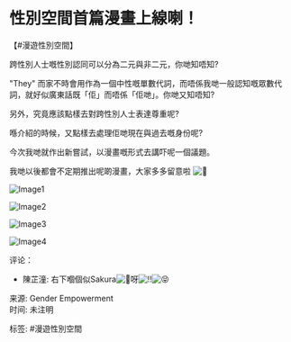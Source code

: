 # 性別空間首篇漫畫上線喇！

【#漫遊性別空間】

跨性別人士嘅性別認同可以分為二元與非二元，你哋知唔知?

"They" 而家不時會用作為一個中性嘅單數代詞，而唔係我哋一般認知嘅眾數代詞，就好似廣東話既「佢」而唔係「佢哋」。你哋又知唔知?

另外，究竟應該點樣去對跨性別人士表達尊重呢?

喺介紹的時候，又點樣去處理佢哋現在與過去嘅身份呢?

今次我哋就作出新嘗試，以漫畫嘅形式去講吓呢一個議題。

我哋以後都會不定期推出呢啲漫畫，大家多多留意啦 ![🙂](https://static.xx.fbcdn.net/images/emoji.php/v9/t4c/1/16/1f642.png)

![Image1](https://scontent-sjc3-1.xx.fbcdn.net/v/t1.6435-9/159448739_2856096094645550_2498280919563120145_n.jpg?stp=dst-jpg_p417x417_tt6&_nc_cat=104&ccb=1-7&_nc_sid=127cfc&_nc_ohc=zxM9DYJnkRUQ7kNvgGpBsb-&_nc_oc=Adhyl3D3ahkqKc1ZSN3Pjx2RLnXQ9BfIlvIkbRBdc9NxnwnPzI68c-kUEGn-kXPJB3w&_nc_zt=23&_nc_ht=scontent-sjc3-1.xx&_nc_gid=ADrM3ZSCl-IKgJK_IU8j65q&oh=00_AYAutnMOfSEUu5uyxJiLf1wyjo2l2sl8dfIFRBhihhm0Ew&oe=67CF7EA4)

![Image2](https://scontent-sjc3-1.xx.fbcdn.net/v/t1.6435-9/158468921_2856096074645552_4929440957597861667_n.jpg?stp=dst-jpg_p417x417_tt6&_nc_cat=102&ccb=1-7&_nc_sid=127cfc&_nc_ohc=XpY1lzdNAFgQ7kNvgEzXKA1&_nc_oc=Adg2IbdyhQ8GEE2O5RrUNP4rIqd7WFH5-g8FDoNZP65eh-Ehq_hPn-59DQF2I-neU-Q&_nc_zt=23&_nc_ht=scontent-sjc3-1.xx&_nc_gid=ADrM3ZSCl-IKgJK_IU8j65q&oh=00_AYARMwp02cOGmaSTwugeR2t-5SxV4Vg_z7S1maBHxY5GYg&oe=67CF7F24)

![Image3](https://scontent-sjc3-1.xx.fbcdn.net/v/t1.6435-9/142830449_2826608440927649_6994514909529735836_n.jpg?stp=dst-jpg_s600x600_tt6&_nc_cat=108&ccb=1-7&_nc_sid=127cfc&_nc_ohc=iPW5vsJBrPcQ7kNvgEjoJzI&_nc_oc=AdgXBBEY0bkYZF_ietuuUxHuHC9h7uQNBdr32lviKv6whXNJPhh5yxzzC_qKHirME6s&_nc_zt=23&_nc_ht=scontent-sjc3-1.xx&_nc_gid=ADrM3ZSCl-IKgJK_IU8j65q&oh=00_AYB7A0KI7zIjA39PPyCQ9JfaLD_VYiVTeJGl3EHDxfcZKw&oe=67CFA1F1)

![Image4](https://scontent-sjc3-1.xx.fbcdn.net/v/t1.6435-9/158793063_2856096114645548_7445626765519639916_n.jpg?stp=dst-jpg_p417x417_tt6&_nc_cat=101&ccb=1-7&_nc_sid=127cfc&_nc_ohc=O50TlvB2LcEQ7kNvgHeH2ia&_nc_oc=AdhoP66ki1SU_aNFyQr_8nF7Vd1C5pAN19I3v6tlw5eqQtTkIy_v6WTd4zTT9ITQWsA&_nc_zt=23&_nc_ht=scontent-sjc3-1.xx&_nc_gid=ADrM3ZSCl-IKgJK_IU8j65q&oh=00_AYDnqdjfN3foYp6eBOQv1KugYTv84UCJkHT9wezdaHAjcQ&oe=67CFA459)

评论：
- 陳芷潼: 右下嗰個似Sakura![🌸](https://static.xx.fbcdn.net/images/emoji.php/v9/tf0/1/16/1f338.png)呀![‼️](https://static.xx.fbcdn.net/images/emoji.php/v9/t77/1/16/203c.png)![😝](https://static.xx.fbcdn.net/images/emoji.php/v9/ta1/1/16/1f61d.png)

来源: Gender Empowerment  
时间: 未注明  

标签: #漫遊性別空間